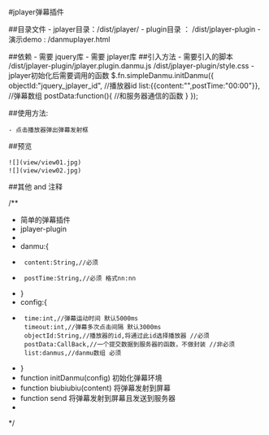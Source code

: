 #jplayer弹幕插件

##目录文件
	- jplayer目录：/dist/jplayer/
	- plugin目录 ： /dist/jplayer-plugin
	- 演示demo : /danmuplayer.html
	
##依赖
	- 需要 jquery库
	- 需要 jplayer库
##引入方法
	- 需要引入的脚本
		/dist/jplayer-plugin/jplayer.plugin.danmu.js
		/dist/jplayer-plugin/style.css
	- jplayer初始化后需要调用的函数
		$.fn.simpleDanmu.initDanmu({
			objectId:"jquery_jplayer_id",	//播放器id
			list:{{content:"",postTime:"00:00"}}, //弹幕数组
			postData:function(){
				//和服务器通信的函数
			}
		});

##使用方法:

	- 点击播放器弹出弹幕发射框

##预览

	![](view/view01.jpg)
	![](view/view02.jpg)
	
##其他 and 注释	   

/**
 * 简单的弹幕插件
 * jplayer-plugin
 * 
 * danmu:{
 * 		content:String,//必须
 * 		postTime:String,//必须 格式nn:nn
 * }
 * config:{
 * 		time:int,//弹幕运动时间 默认5000ms
		timeout:int,//弹幕多次点击间隔 默认3000ms
		objectId:String,//播放器的id,将通过此id选择播放器 //必须
		postData:CallBack,//一个提交数据到服务器的函数，不做封装 //非必须
		list:danmus,//danmu数组 必须
 * }
 * function initDanmu(config) 初始化弹幕环境
 * function biubiubiu(content) 将弹幕发射到屏幕
 * function send 将弹幕发射到屏幕且发送到服务器
 * 
 */